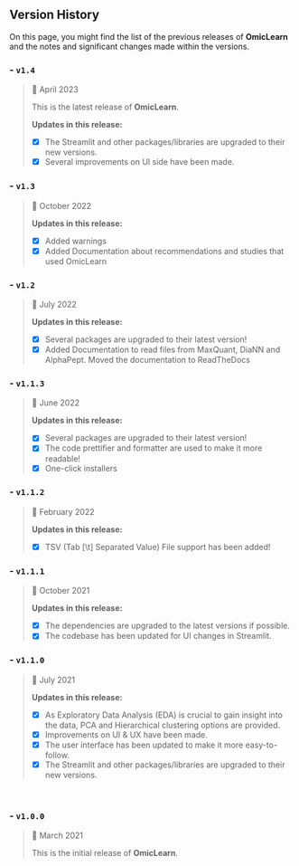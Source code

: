 ## Version History

On this page, you might find the list of the previous releases of **OmicLearn** and the notes and significant changes made within the versions.


### - `v1.4`

> 📅  April 2023
>
> This is the latest release of **OmicLearn**.
>
> **Updates in this release:**
>
> - [X] The Streamlit and other packages/libraries are upgraded to their new versions.
> - [x] Several improvements on UI side have been made.
>


### - `v1.3`

> 📅  October 2022
>
>
> **Updates in this release:**
>
> - [x] Added warnings
> - [x] Added Documentation about recommendations and studies that used OmicLearn
>


### - `v1.2`

> 📅  July 2022
>
>
> **Updates in this release:**
>
> - [x] Several packages are upgraded to their latest version!
> - [x] Added Documentation to read files from MaxQuant, DiaNN and AlphaPept. Moved the documentation to ReadTheDocs
>


### - `v1.1.3`

> 📅  June 2022
>
>
> **Updates in this release:**
>
> - [x] Several packages are upgraded to their latest version!
> - [x] The code prettifier and formatter are used to make it more readable!
> - [x] One-click installers
>

### - `v1.1.2`

> 📅  February 2022
>
>
> **Updates in this release:**
>
> - [x] TSV (Tab [\t] Separated Value) File support has been added!
>

### - `v1.1.1`

> 📅  October 2021
>
>
> **Updates in this release:**
>
> - [x] The dependencies are upgraded to the latest versions if possible.
> - [x] The codebase has been updated for UI changes in Streamlit.
>


### - `v1.1.0`

> 📅 July 2021
>
>
> **Updates in this release:**
> - [X] As Exploratory Data Analysis (EDA) is crucial to gain insight into the data,  PCA and Hierarchical clustering options are provided.
> - [X] Improvements on UI & UX have been made.
> - [X] The user interface has been updated to make it more easy-to-follow.
> - [X] The Streamlit and other packages/libraries are upgraded to their new versions.
>

<br>

### - `v1.0.0`

> 📅 March 2021
>
> This is the initial release of **OmicLearn**.
